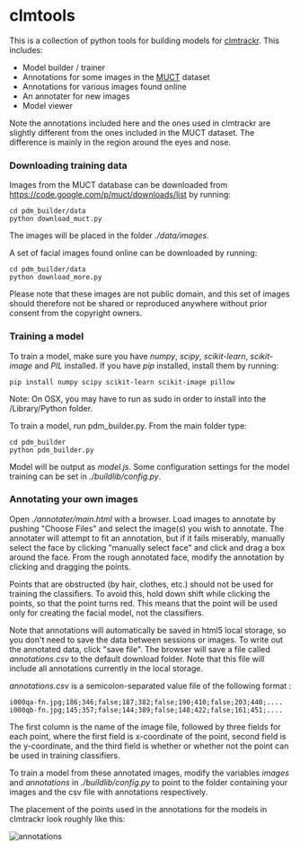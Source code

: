 clmtools
======

This is a collection of python tools for building models for [clmtrackr](http://github.com/auduno/clmtrackr/). This includes:
* Model builder / trainer
* Annotations for some images in the [MUCT](www.milbo.org/muct/) dataset
* Annotations for various images found online
* An annotater for new images
* Model viewer

Note the annotations included here and the ones used in clmtrackr are slightly different from the ones included in the MUCT dataset. The difference is mainly in the region around the eyes and nose.

### Downloading training data

Images from the MUCT database can be downloaded from https://code.google.com/p/muct/downloads/list by running:
```
cd pdm_builder/data
python download_muct.py
```
The images will be placed in the folder *./data/images*.

A set of facial images found online can be downloaded by running:
```
cd pdm_builder/data
python download_more.py
```
Please note that these images are not public domain, and this set of images should therefore not be shared or reproduced anywhere without prior consent from the copyright owners.

### Training a model

To train a model, make sure you have *numpy*, *scipy*, *scikit-learn*, *scikit-image* and *PIL* installed. If you have *pip* installed, install them by running:

```
pip install numpy scipy scikit-learn scikit-image pillow
```
Note: On OSX, you may have to run as sudo in order to install into the /Library/Python folder.

To train a model, run pdm_builder.py. From the main folder type:
```
cd pdm_builder
python pdm_builder.py
```
Model will be output as *model.js*. Some configuration settings for the model training can be set in *./buildlib/config.py*.

### Annotating your own images

Open *./annotater/main.html* with a browser. Load images to annotate by pushing "Choose Files" and select the image(s) you wish to annotate. The annotater will attempt to fit an annotation, but if it fails miserably, manually select the face by clicking "manually select face" and click and drag a box around the face. From the rough annotated face, modify the annotation by clicking and dragging the points.

Points that are obstructed (by hair, clothes, etc.) should not be used for training the classifiers. To avoid this, hold down shift while clicking the points, so that the point turns red. This means that the point will be used only for creating the facial model, not the classifiers.

Note that annotations will automatically be saved in html5 local storage, so you don't need to save the data between sessions or images. To write out the annotated data, click "save file". The browser will save a file called *annotations.csv* to the default download folder. Note that this file will include all annotations currently in the local storage.

*annotations.csv* is a semicolon-separated value file of the following format :
```
i000qa-fn.jpg;186;346;false;187;382;false;190;410;false;203;440;....
i000qb-fn.jpg;145;357;false;144;389;false;148;422;false;161;451;....
```
The first column is the name of the image file, followed by three fields for each point, where the first field is x-coordinate of the point, second field is the y-coordinate, and the third field is whether or whether not the point can be used in training classifiers.

To train a model from these annotated images, modify the variables *images* and *annotations*  in *./buildlib/config.py* to point to the folder containing your images and the csv file with annotations respectively.

The placement of the points used in the annotations for the models in clmtrackr look roughly like this:

![annotations](https://dl.dropboxusercontent.com/u/10557805/clmtools/annotations2b.jpg)


